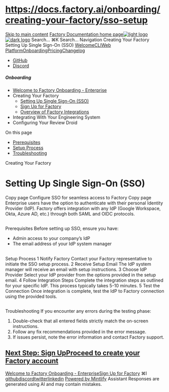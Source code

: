 # https://docs.factory.ai/onboarding/creating-your-factory/sso-setup

[Skip to main content](https://docs.factory.ai/onboarding/creating-your-factory/sso-setup#content-area)
[Factory Documentation home page![light logo](https://mintcdn.com/factory/znfImxXlrso1kEgo/logo/light.svg?fit=max&auto=format&n=znfImxXlrso1kEgo&q=85&s=d542d979e6c1a1ab8ddddac1a646a327)![dark logo](https://mintcdn.com/factory/znfImxXlrso1kEgo/logo/dark.svg?fit=max&auto=format&n=znfImxXlrso1kEgo&q=85&s=5c00942d328806f6cdcc3c0b95cda358)](https://docs.factory.ai/)
Search...
⌘K
Search...
Navigation
Creating Your Factory
Setting Up Single Sign-On (SSO)
[Welcome](https://docs.factory.ai/welcome)[CLI](https://docs.factory.ai/cli/getting-started/overview)[Web Platform](https://docs.factory.ai/web/getting-started/overview)[Onboarding](https://docs.factory.ai/onboarding)[Pricing](https://docs.factory.ai/pricing)[Changelog](https://docs.factory.ai/changelog/1-8)
  * [GitHub](https://github.com/factory-ai/factory)
  * [Discord](https://discord.gg/EQ2DQM2F)


##### Onboarding
  * [Welcome to Factory Onboarding - Enterprise](https://docs.factory.ai/onboarding)
  * Creating Your Factory
    * [Setting Up Single Sign-On (SSO)](https://docs.factory.ai/onboarding/creating-your-factory/sso-setup)
    * [Sign Up for Factory](https://docs.factory.ai/onboarding/creating-your-factory/signup)
    * [Overview of Factory Integrations](https://docs.factory.ai/onboarding/creating-your-factory/basic-integrations)
  * Integrating With Your Engineering System
  * Configuring Your Review Droid


On this page
  * [Prerequisites](https://docs.factory.ai/onboarding/creating-your-factory/sso-setup#prerequisites)
  * [Setup Process](https://docs.factory.ai/onboarding/creating-your-factory/sso-setup#setup-process)
  * [Troubleshooting](https://docs.factory.ai/onboarding/creating-your-factory/sso-setup#troubleshooting)


Creating Your Factory
# Setting Up Single Sign-On (SSO)
Copy page
Configure SSO for seamless access to Factory
Copy page
Enterprise users have the option to authenticate with their personal Identity Provider (IdP). Factory offers integration with any IdP (Google Workspace, Okta, Azure AD, etc.) through both SAML and OIDC protocols.
##
[​](https://docs.factory.ai/onboarding/creating-your-factory/sso-setup#prerequisites)
Prerequisites
Before setting up SSO, ensure you have:
  * Admin access to your company’s IdP
  * The email address of your IdP system manager


##
[​](https://docs.factory.ai/onboarding/creating-your-factory/sso-setup#setup-process)
Setup Process
1
Notify Factory
Contact your Factory representative to initiate the SSO setup process.
2
Receive Setup Email
The IdP system manager will receive an email with setup instructions.
3
Choose IdP Provider
Select your IdP provider from the options provided in the setup email.
4
Follow Integration Steps
Complete the integration steps as outlined for your specific IdP. This process typically takes 5-10 minutes.
5
Test the Connection
Once integration is complete, test the IdP to Factory connection using the provided tools.
##
[​](https://docs.factory.ai/onboarding/creating-your-factory/sso-setup#troubleshooting)
Troubleshooting
If you encounter any errors during the testing phase:
  1. Double-check that all entered fields strictly match the on-screen instructions.
  2. Follow any fix recommendations provided in the error message.
  3. If issues persist, note the error information and contact Factory support.

## [Next Step: Sign UpProceed to create your Factory account](https://docs.factory.ai/onboarding/creating-your-factory/signup)
[Welcome to Factory Onboarding - Enterprise](https://docs.factory.ai/onboarding)[Sign Up for Factory](https://docs.factory.ai/onboarding/creating-your-factory/signup)
⌘I
[github](https://github.com/factory-ai/factory)[discord](https://discord.gg/EQ2DQM2F)[twitter](https://twitter.com/factoryAI)[linkedin](https://www.linkedin.com/company/factory-hq/)
[Powered by Mintlify](https://mintlify.com?utm_campaign=poweredBy&utm_medium=referral&utm_source=factory)
Assistant
Responses are generated using AI and may contain mistakes.
